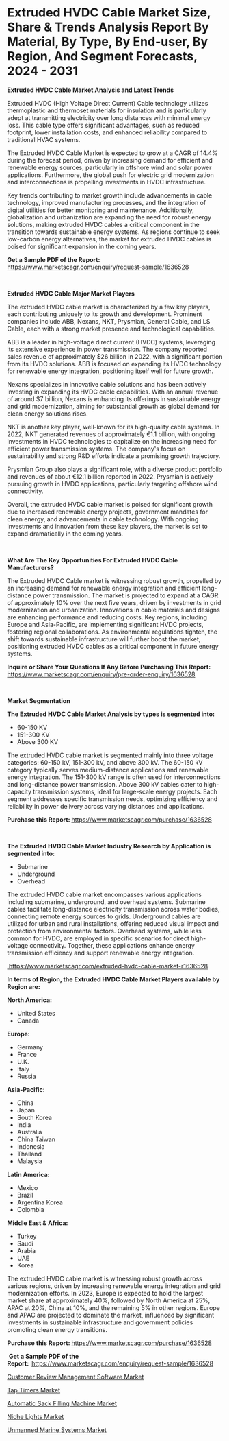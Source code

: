 <p><h1>Extruded HVDC Cable Market Size, Share & Trends Analysis Report By Material, By Type, By End-user, By Region, And Segment Forecasts, 2024 - 2031</h1></p><p><strong>Extruded HVDC Cable Market Analysis and Latest Trends</strong></p>
<p><p>Extruded HVDC (High Voltage Direct Current) Cable technology utilizes thermoplastic and thermoset materials for insulation and is particularly adept at transmitting electricity over long distances with minimal energy loss. This cable type offers significant advantages, such as reduced footprint, lower installation costs, and enhanced reliability compared to traditional HVAC systems. </p><p>The Extruded HVDC Cable Market is expected to grow at a CAGR of 14.4% during the forecast period, driven by increasing demand for efficient and renewable energy sources, particularly in offshore wind and solar power applications. Furthermore, the global push for electric grid modernization and interconnections is propelling investments in HVDC infrastructure. </p><p>Key trends contributing to market growth include advancements in cable technology, improved manufacturing processes, and the integration of digital utilities for better monitoring and maintenance. Additionally, globalization and urbanization are expanding the need for robust energy solutions, making extruded HVDC cables a critical component in the transition towards sustainable energy systems. As regions continue to seek low-carbon energy alternatives, the market for extruded HVDC cables is poised for significant expansion in the coming years.</p></p>
<p><strong>Get a Sample PDF of the Report:&nbsp;</strong> <a href="https://www.marketscagr.com/enquiry/request-sample/1636528?utm_campaign=2008&utm_medium=2&utm_source=Github&utm_content=ia&utm_term=27122024&utm_id=extruded-hvdc-cable">https://www.marketscagr.com/enquiry/request-sample/1636528</a></p>
<p>&nbsp;</p>
<p><strong>Extruded HVDC Cable Major Market Players</strong></p>
<p><p>The extruded HVDC cable market is characterized by a few key players, each contributing uniquely to its growth and development. Prominent companies include ABB, Nexans, NKT, Prysmian, General Cable, and LS Cable, each with a strong market presence and technological capabilities.</p><p>ABB is a leader in high-voltage direct current (HVDC) systems, leveraging its extensive experience in power transmission. The company reported sales revenue of approximately $26 billion in 2022, with a significant portion from its HVDC solutions. ABB is focused on expanding its HVDC technology for renewable energy integration, positioning itself well for future growth.</p><p>Nexans specializes in innovative cable solutions and has been actively investing in expanding its HVDC cable capabilities. With an annual revenue of around $7 billion, Nexans is enhancing its offerings in sustainable energy and grid modernization, aiming for substantial growth as global demand for clean energy solutions rises.</p><p>NKT is another key player, well-known for its high-quality cable systems. In 2022, NKT generated revenues of approximately €1.1 billion, with ongoing investments in HVDC technologies to capitalize on the increasing need for efficient power transmission systems. The company's focus on sustainability and strong R&D efforts indicate a promising growth trajectory.</p><p>Prysmian Group also plays a significant role, with a diverse product portfolio and revenues of about €12.1 billion reported in 2022. Prysmian is actively pursuing growth in HVDC applications, particularly targeting offshore wind connectivity.</p><p>Overall, the extruded HVDC cable market is poised for significant growth due to increased renewable energy projects, government mandates for clean energy, and advancements in cable technology. With ongoing investments and innovation from these key players, the market is set to expand dramatically in the coming years.</p></p>
<p>&nbsp;</p>
<p><strong>What Are The Key Opportunities For Extruded HVDC Cable Manufacturers?</strong></p>
<p><p>The Extruded HVDC Cable market is witnessing robust growth, propelled by an increasing demand for renewable energy integration and efficient long-distance power transmission. The market is projected to expand at a CAGR of approximately 10% over the next five years, driven by investments in grid modernization and urbanization. Innovations in cable materials and designs are enhancing performance and reducing costs. Key regions, including Europe and Asia-Pacific, are implementing significant HVDC projects, fostering regional collaborations. As environmental regulations tighten, the shift towards sustainable infrastructure will further boost the market, positioning extruded HVDC cables as a critical component in future energy systems.</p></p>
<p><strong>Inquire or Share Your Questions If Any Before Purchasing This Report:</strong> <a href="https://www.marketscagr.com/enquiry/pre-order-enquiry/1636528?utm_campaign=2008&utm_medium=2&utm_source=Github&utm_content=ia&utm_term=27122024&utm_id=extruded-hvdc-cable">https://www.marketscagr.com/enquiry/pre-order-enquiry/1636528</a></p>
<p>&nbsp;</p>
<p><strong>Market Segmentation</strong></p>
<p><strong>The Extruded HVDC Cable Market Analysis by types is segmented into:</strong></p>
<p><ul><li>60-150 KV</li><li>151-300 KV</li><li>Above 300 KV</li></ul></p>
<p><p>The extruded HVDC cable market is segmented mainly into three voltage categories: 60-150 kV, 151-300 kV, and above 300 kV. The 60-150 kV category typically serves medium-distance applications and renewable energy integration. The 151-300 kV range is often used for interconnections and long-distance power transmission. Above 300 kV cables cater to high-capacity transmission systems, ideal for large-scale energy projects. Each segment addresses specific transmission needs, optimizing efficiency and reliability in power delivery across varying distances and applications.</p></p>
<p><strong>Purchase this Report:&nbsp;</strong><a href="https://www.marketscagr.com/purchase/1636528?utm_campaign=2008&utm_medium=2&utm_source=Github&utm_content=ia&utm_term=27122024&utm_id=extruded-hvdc-cable">https://www.marketscagr.com/purchase/1636528</a></p>
<p>&nbsp;</p>
<p><strong>The Extruded HVDC Cable Market Industry Research by Application is segmented into:</strong></p>
<p><ul><li>Submarine</li><li>Underground</li><li>Overhead</li></ul></p>
<p><p>The extruded HVDC cable market encompasses various applications including submarine, underground, and overhead systems. Submarine cables facilitate long-distance electricity transmission across water bodies, connecting remote energy sources to grids. Underground cables are utilized for urban and rural installations, offering reduced visual impact and protection from environmental factors. Overhead systems, while less common for HVDC, are employed in specific scenarios for direct high-voltage connectivity. Together, these applications enhance energy transmission efficiency and support renewable energy integration.</p></p>
<p><a href="https://www.marketscagr.com/extruded-hvdc-cable-market-r1636528?utm_campaign=2008&utm_medium=2&utm_source=Github&utm_content=ia&utm_term=27122024&utm_id=extruded-hvdc-cable">&nbsp;https://www.marketscagr.com/extruded-hvdc-cable-market-r1636528</a></p>
<p><strong>In terms of Region, the Extruded HVDC Cable Market Players available by Region are:</strong></p>
<p>
    <p> <strong> North America: </strong>
        <ul>
            <li>United States</li>
            <li>Canada</li>
        </ul>
        </p> 
    <p> <strong> Europe: </strong>
        <ul>
            <li>Germany</li>
            <li>France</li>
            <li>U.K.</li>
            <li>Italy</li>
            <li>Russia</li>
        </ul>
        </p> 
    <p> <strong> Asia-Pacific: </strong>
        <ul>
            <li>China</li>
            <li>Japan</li>
            <li>South Korea</li>
            <li>India</li>
            <li>Australia</li>
            <li>China Taiwan</li>
            <li>Indonesia</li>
            <li>Thailand</li>
            <li>Malaysia</li>
        </ul>
        </p> 
    <p> <strong> Latin America: </strong>
        <ul>
            <li>Mexico</li>
            <li>Brazil</li>
            <li>Argentina Korea</li>
            <li>Colombia</li>
        </ul>
        </p> 
    <p> <strong> Middle East & Africa: </strong>
        <ul>
            <li>Turkey</li>
            <li>Saudi</li>
            <li>Arabia</li>
            <li>UAE</li>
            <li>Korea</li>
        </ul>
    </p>
    </p>
<p><p>The extruded HVDC cable market is witnessing robust growth across various regions, driven by increasing renewable energy integration and grid modernization efforts. In 2023, Europe is expected to hold the largest market share at approximately 40%, followed by North America at 25%, APAC at 20%, China at 10%, and the remaining 5% in other regions. Europe and APAC are projected to dominate the market, influenced by significant investments in sustainable infrastructure and government policies promoting clean energy transitions.</p></p>
<p><strong>Purchase this Report: </strong><a href="https://www.marketscagr.com/purchase/1636528?utm_campaign=2008&utm_medium=2&utm_source=Github&utm_content=ia&utm_term=27122024&utm_id=extruded-hvdc-cable">https://www.marketscagr.com/purchase/1636528</a></p>
<p>&nbsp;<strong>Get a Sample PDF of the Report:&nbsp;&nbsp;</strong><a href="https://www.marketscagr.com/enquiry/request-sample/1636528?utm_campaign=2008&utm_medium=2&utm_source=Github&utm_content=ia&utm_term=27122024&utm_id=extruded-hvdc-cable">https://www.marketscagr.com/enquiry/request-sample/1636528</a></p>
<p><strong></strong></p>
<p><p><a href="https://www.linkedin.com/pulse/customer-review-management-software-market-size-growth-drivers-sd6gc?utm_campaign=2008&utm_medium=2&utm_source=Github&utm_content=ia&utm_term=27122024&utm_id=extruded-hvdc-cable">Customer Review Management Software Market</a></p><p><a href="https://www.linkedin.com/pulse/tap-timers-market-growth-outlook-46cagr-challenges-sales-volume-oeypf?utm_campaign=2008&utm_medium=2&utm_source=Github&utm_content=ia&utm_term=27122024&utm_id=extruded-hvdc-cable">Tap Timers Market</a></p><p><a href="https://github.com/wileonie19657/Market-Research-Report-List-1/blob/main/automatic-sack-filling-machine-market.md?utm_campaign=2008&utm_medium=2&utm_source=Github&utm_content=ia&utm_term=27122024&utm_id=extruded-hvdc-cable">Automatic Sack Filling Machine Market</a></p><p><a href="https://www.linkedin.com/pulse/c-glance-reports-anmec?utm_campaign=2008&utm_medium=2&utm_source=Github&utm_content=ia&utm_term=27122024&utm_id=extruded-hvdc-cable">Niche Lights Market</a></p><p><a href="https://www.linkedin.com/pulse/unmanned-marine-systemsmarkets-128-cagr-analysis-projecting-rhkzf?utm_campaign=2008&utm_medium=2&utm_source=Github&utm_content=ia&utm_term=27122024&utm_id=extruded-hvdc-cable">Unmanned Marine Systems Market</a></p></p>